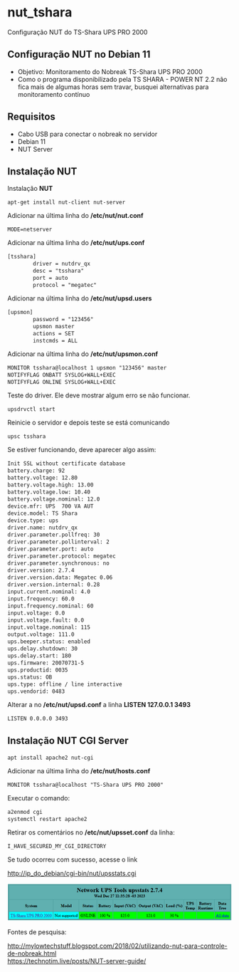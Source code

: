 # nut_tshara
Configuração NUT do TS-Shara UPS PRO 2000

## Configuração NUT no Debian 11

- Objetivo: Monitoramento do Nobreak TS-Shara UPS PRO 2000
- Como o programa disponibilizado pela TS SHARA - POWER NT 2.2 não fica mais de algumas horas sem travar, busquei alternativas para monitoramento contínuo

## Requisitos

- Cabo USB para conectar o nobreak no servidor
- Debian 11
- NUT Server

## Instalação NUT

Instalação **NUT**

	apt-get install nut-client nut-server

Adicionar na última linha do **/etc/nut/nut.conf**

	MODE=netserver

Adicionar na última linha do **/etc/nut/ups.conf**
	
	[tsshara]
        	driver = nutdrv_qx
        	desc = "tsshara"
        	port = auto
        	protocol = "megatec"

 Adicionar na última linha do **/etc/nut/upsd.users**
 
	[upsmon]
        	password = "123456"
        	upsmon master
        	actions = SET
        	instcmds = ALL

Adicionar na última linha do **/etc/nut/upsmon.conf**

	MONITOR tsshara@localhost 1 upsmon "123456" master
	NOTIFYFLAG ONBATT SYSLOG+WALL+EXEC
	NOTIFYFLAG ONLINE SYSLOG+WALL+EXEC

Teste do driver. Ele deve mostrar algum erro se não funcionar.

	upsdrvctl start

Reinicie o servidor e depois teste se está comunicando

	upsc tsshara

Se estiver funcionando, deve aparecer algo assim:
	
	Init SSL without certificate database
	battery.charge: 92
	battery.voltage: 12.80
	battery.voltage.high: 13.00
	battery.voltage.low: 10.40
	battery.voltage.nominal: 12.0
	device.mfr: UPS  700 VA AUT
	device.model: TS Shara
	device.type: ups
	driver.name: nutdrv_qx
	driver.parameter.pollfreq: 30
	driver.parameter.pollinterval: 2
	driver.parameter.port: auto
	driver.parameter.protocol: megatec
	driver.parameter.synchronous: no
	driver.version: 2.7.4
	driver.version.data: Megatec 0.06
	driver.version.internal: 0.28
	input.current.nominal: 4.0
	input.frequency: 60.0
	input.frequency.nominal: 60
	input.voltage: 0.0
	input.voltage.fault: 0.0
	input.voltage.nominal: 115
	output.voltage: 111.0
	ups.beeper.status: enabled
	ups.delay.shutdown: 30
	ups.delay.start: 180
	ups.firmware: 20070731-5
	ups.productid: 0035
	ups.status: OB
	ups.type: offline / line interactive
	ups.vendorid: 0483
	
Alterar a no **/etc/nut/upsd.conf** a linha **LISTEN 127.0.0.1 3493**

	LISTEN 0.0.0.0 3493 

## Instalação NUT CGI Server

	apt install apache2 nut-cgi

Adicionar na última linha do **/etc/nut/hosts.conf**

	MONITOR tsshara@localhost "TS-Shara UPS PRO 2000"

Executar o comando:

	a2enmod cgi
 	systemctl restart apache2

Retirar os comentários no **/etc/nut/upsset.conf** da linha:

	I_HAVE_SECURED_MY_CGI_DIRECTORY

 Se tudo ocorreu com sucesso, acesse o link

<http://ip_do_debian/cgi-bin/nut/upsstats.cgi>

<img src="https://raw.githubusercontent.com/spec-r/nut_tshara/main/img/upsstats.png">

Fontes de pesquisa:

http://mylowtechstuff.blogspot.com/2018/02/utilizando-nut-para-controle-de-nobreak.html <br />
https://technotim.live/posts/NUT-server-guide/
 
